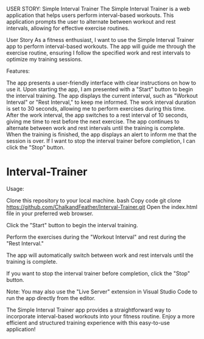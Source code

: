 USER STORY:
Simple Interval Trainer
The Simple Interval Trainer is a web application that helps users perform interval-based workouts. This application prompts the user to alternate between workout and rest intervals, allowing for effective exercise routines.

User Story
As a fitness enthusiast, I want to use the Simple Interval Trainer app to perform interval-based workouts. The app will guide me through the exercise routine, ensuring I follow the specified work and rest intervals to optimize my training sessions.

Features:

The app presents a user-friendly interface with clear instructions on how to use it.
Upon starting the app, I am presented with a "Start" button to begin the interval training.
The app displays the current interval, such as "Workout Interval" or "Rest Interval," to keep me informed.
The work interval duration is set to 30 seconds, allowing me to perform exercises during this time.
After the work interval, the app switches to a rest interval of 10 seconds, giving me time to rest before the next exercise.
The app continues to alternate between work and rest intervals until the training is complete.
When the training is finished, the app displays an alert to inform me that the session is over.
If I want to stop the interval trainer before completion, I can click the "Stop" button.

# Interval-Trainer

Usage:

Clone this repository to your local machine.
bash
Copy code
git clone https://github.com/ChalkandFeather/Interval-Trainer.git
Open the index.html file in your preferred web browser.

Click the "Start" button to begin the interval training.

Perform the exercises during the "Workout Interval" and rest during the "Rest Interval."

The app will automatically switch between work and rest intervals until the training is complete.

If you want to stop the interval trainer before completion, click the "Stop" button.

Note: You may also use the "Live Server" extension in Visual Studio Code to run the app directly from the editor.

The Simple Interval Trainer app provides a straightforward way to incorporate interval-based workouts into your fitness routine. Enjoy a more efficient and structured training experience with this easy-to-use application!
